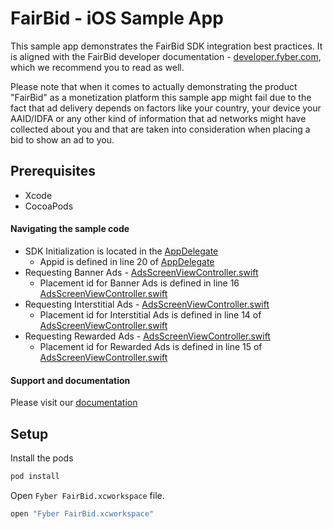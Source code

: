 # FairBid - iOS Sample App

This sample app demonstrates the FairBid SDK integration best practices. It is aligned with the FairBid developer documentation - [developer.fyber.com](https://developer.fyber.com), which we recommend you to read as well.

Please note that when it comes to actually demonstrating the product "FairBid" as a monetization platform this sample app might fail due to the fact that ad delivery depends on factors like your country, your device your AAID/IDFA or any other kind of information that ad networks might have collected about you and that are taken into consideration when placing a bid to show an ad to you.

## Prerequisites

* Xcode
* CocoaPods

#### Navigating the sample code
* SDK Initialization is located in the [AppDelegate](https://github.com/fyber-engineering/fairbid-sample-app-ios/blob/master/Fyber%20FairBid/AppDelegate.swift)
    * Appid is defined in line 20 of [AppDelegate](https://github.com/fyber-engineering/fairbid-sample-app-ios/blob/master/Fyber%20FairBid/AppDelegate.swift)
* Requesting Banner Ads - [AdsScreenViewController.swift](https://github.com/fyber-engineering/fairbid-sample-app-ios/blob/master/Fyber%20FairBid/AdsScreenViewController.swift)
    * Placement id for Banner Ads is defined in line 16 [AdsScreenViewController.swift](https://github.com/fyber-engineering/fairbid-sample-app-ios/blob/master/Fyber%20FairBid/AdsScreenViewController.swift)
* Requesting Interstitial Ads - [AdsScreenViewController.swift](https://github.com/fyber-engineering/fairbid-sample-app-ios/blob/master/Fyber%20FairBid/AdsScreenViewController.swift)
    * Placement id for Interstitial Ads is defined in line 14 of [AdsScreenViewController.swift](https://github.com/fyber-engineering/fairbid-sample-app-ios/blob/master/Fyber%20FairBid/AdsScreenViewController.swift)
* Requesting Rewarded Ads - [AdsScreenViewController.swift](https://github.com/fyber-engineering/fairbid-sample-app-ios/blob/master/Fyber%20FairBid/AdsScreenViewController.swift)
    * Placement id for Rewarded Ads is defined in line 15 of [AdsScreenViewController.swift](https://github.com/fyber-engineering/fairbid-sample-app-ios/blob/master/Fyber%20FairBid/AdsScreenViewController.swift)

#### Support and documentation
Please visit our [documentation](https://developer.fyber.com/hc/en-us/sections/360002888357-FairBid-iOS-Configuration)

## Setup

Install the pods

```sh
pod install
```

Open `Fyber FairBid.xcworkspace` file.

```sh
open "Fyber FairBid.xcworkspace"
```
